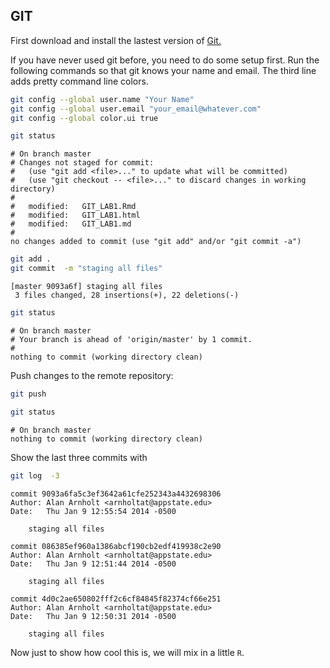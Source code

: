 ## GIT

First download and install the lastest version of [Git.](http://git-scm.com/downloads)




If you have never used git before, you need to do some setup first.  Run the following commands so that git knows your name and email.  The third line adds pretty command line colors. 


```bash
git config --global user.name "Your Name"
git config --global user.email "your_email@whatever.com"
git config --global color.ui true
```



```bash
git status
```

```
# On branch master
# Changes not staged for commit:
#   (use "git add <file>..." to update what will be committed)
#   (use "git checkout -- <file>..." to discard changes in working directory)
#
#	modified:   GIT_LAB1.Rmd
#	modified:   GIT_LAB1.html
#	modified:   GIT_LAB1.md
#
no changes added to commit (use "git add" and/or "git commit -a")
```



```bash
git add .
git commit  -m "staging all files"
```

```
[master 9093a6f] staging all files
 3 files changed, 28 insertions(+), 22 deletions(-)
```



```bash
git status
```

```
# On branch master
# Your branch is ahead of 'origin/master' by 1 commit.
#
nothing to commit (working directory clean)
```

Push changes to the remote repository: 

```bash
git push
```



```bash
git status
```

```
# On branch master
nothing to commit (working directory clean)
```


Show the last three commits with

```bash
git log  -3
```

```
commit 9093a6fa5c3ef3642a61cfe252343a4432698306
Author: Alan Arnholt <arnholtat@appstate.edu>
Date:   Thu Jan 9 12:55:54 2014 -0500

    staging all files

commit 086385ef960a1386abcf190cb2edf419938c2e90
Author: Alan Arnholt <arnholtat@appstate.edu>
Date:   Thu Jan 9 12:51:44 2014 -0500

    staging all files

commit 4d0c2ae650802fff2c6cf84845f82374cf66e251
Author: Alan Arnholt <arnholtat@appstate.edu>
Date:   Thu Jan 9 12:50:31 2014 -0500

    staging all files
```


Now just to show how cool this is, we will mix in a little `R`.



